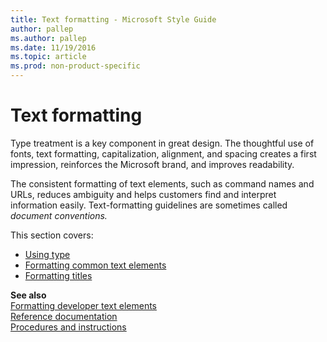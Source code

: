 ```yaml
---
title: Text formatting - Microsoft Style Guide
author: pallep
ms.author: pallep
ms.date: 11/19/2016
ms.topic: article
ms.prod: non-product-specific
---
```


# Text formatting

Type treatment is a key component in great design. The
thoughtful use of fonts, text formatting, capitalization,
alignment, and spacing creates a first impression, reinforces the
Microsoft brand, and improves readability.

The
consistent formatting of text elements, such as command names and
URLs, reduces ambiguity and helps customers find and
interpret information easily. Text-formatting guidelines
are sometimes called *document conventions.*

This section covers:

  - [Using type](/style-guide/text-formatting/using-type/)
  - [Formatting common text elements](/style-guide/text-formatting/formatting-common-text-elements)
  - [Formatting titles](/style-guide/text-formatting/formatting-titles)

**See also**  
[Formatting developer text elements](/style-guide/developer-content/formatting-developer-text-elements)  
[Reference documentation](/style-guide/developer-content/reference-documentation)  
[Procedures and instructions](/style-guide/procedures-instructions/)  
